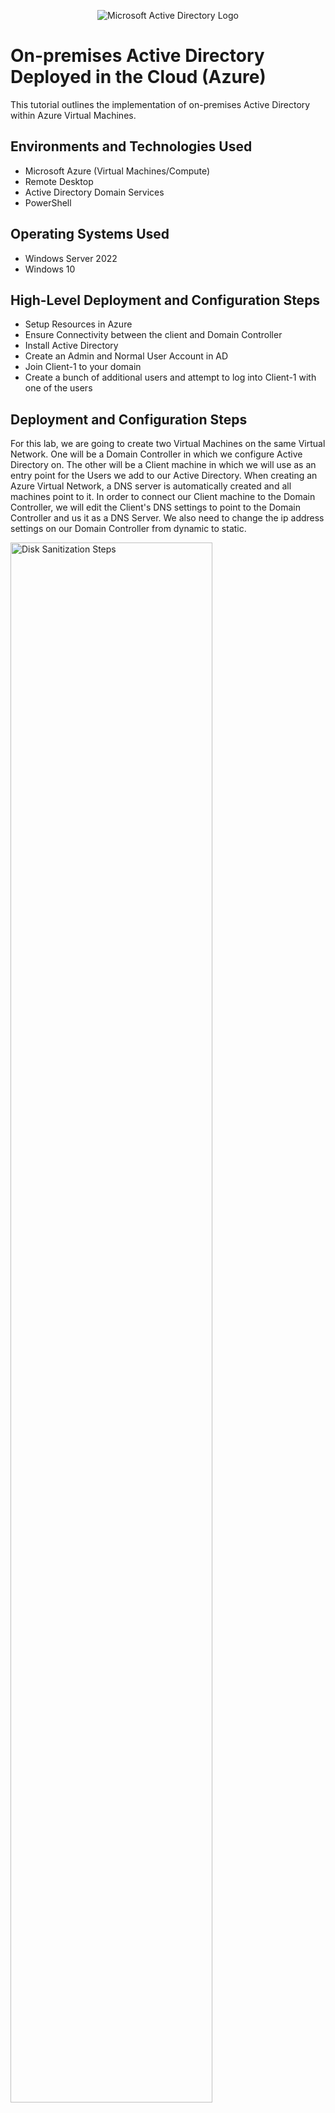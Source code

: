 <p align="center">
<img src="https://i.imgur.com/pU5A58S.png" alt="Microsoft Active Directory Logo"/>
</p>

<h1>On-premises Active Directory Deployed in the Cloud (Azure)</h1>
This tutorial outlines the implementation of on-premises Active Directory within Azure Virtual Machines.<br />


<h2>Environments and Technologies Used</h2>

- Microsoft Azure (Virtual Machines/Compute)
- Remote Desktop
- Active Directory Domain Services
- PowerShell

<h2>Operating Systems Used </h2>

- Windows Server 2022
- Windows 10

<h2>High-Level Deployment and Configuration Steps</h2>

- Setup Resources in Azure
- Ensure Connectivity between the client and Domain Controller
- Install Active Directory
- Create an Admin and Normal User Account in AD
- Join Client-1 to your domain
- Create a bunch of additional users and attempt to log into Client-1 with one of the users

<h2>Deployment and Configuration Steps</h2>

<p>

For this lab, we are going to create two Virtual Machines on the same Virtual Network. One will be a Domain Controller in which we configure Active Directory on. The other will be a Client machine in which we will use as an entry point for the Users we add to our Active Directory. When creating an Azure Virtual Network, a DNS server is automatically created and all machines point to it. In order to connect our Client machine to the Domain Controller, we will edit the Client's DNS settings to point to the Domain Controller and us it as a DNS Server. We also need to change the ip address settings on our Domain Controller from dynamic to static.


<img src="https://i.imgur.com/d22FHIm.png" height="80%" width="80%" alt="Disk Sanitization Steps"/>
</p>
<p>

  <h2>Setup Resources in Azure</h2>
  
  We first create our Domain Controller by creating an Azure Virtual Machine with the Windows Server 2022 image, with the default settings.

  ![image](https://github.com/anbere/configure-ad/assets/90169033/ab9c2f0c-7bea-40e4-b235-83aa2654965d)

  Next we create another Azure Virtual Machine with a Windows 10 image, and we make sure that it is in the same Resource Group and Virtual Network as our Domain Controller we just created.

  ![image](https://github.com/anbere/configure-ad/assets/90169033/29d33b4d-c637-4d81-8d79-7f91e9f80791) | ![image](https://github.com/anbere/configure-ad/assets/90169033/eadb4cd0-bead-432c-bee8-675ca41ae165)
  |:---:|:--:|

  Once those are created, we will change the Domain Controller's IP Address to static in Azure. Navigate to the IP Configuration for the Network Interface Card that was created for our Domain Controller Virtual Machine, and change the settings to static.

  ![image](https://github.com/anbere/configure-ad/assets/90169033/b472ab62-18f2-4623-9706-cf826856b147)

  After this, all of our resources are fully setup.
  
</p>
<br />

<p>
  <h2>Ensure Connectivity between the client and Domain Controller</h2>
</p>
<p>
  To demonstrate connectivity between our client and Domain Controller, we will enable ICMPv4 on the local Windows Firewall for our Domain Controller. This will allow us to test our connection by being able to ping our Domain Controller from our client machine.

  Login to the Domain Controller, and navigate to Windows Defender Firewall with Advance Security. Within the Inbound Rules pane, find the two rules highlighted below and enable them. This will allow ICMP Echo Requests to reach our Domain Controller.

  ![image](https://github.com/anbere/configure-ad/assets/90169033/3a0dcccd-c399-4d96-adeb-aa7d6705eac8)

  Now, if we login to our client machine and open up Command Prompt, we can ping our Domain Controller by using the following command: `ping 10.0.0.4`. You Domain Controller may have a different private IP address, you can see yours in Azure.

  ![image](https://github.com/anbere/configure-ad/assets/90169033/86bd2dbe-30e4-41ca-81f4-cd73e3339d79)

  Great! We have successfully tested our connection from the Client machine to the Domain Controller.

</p>
<br />

<p>
  <h2>Install Active Directory</h2>

  Within our Domain Controller, we will open up Server Manager, if it was not already opened by default. Then we will click on `Add Roles and Features` which will open an Installation Wizard for us. Click through the Installation Wizard using the default settings until we get to Server Roles, and make sure `Active Directory Domain Services` is checked. Continue through the rest of the Wizard and install.

  ![image](https://github.com/anbere/configure-ad/assets/90169033/7c87ac4f-bc7c-482a-8cf3-9d306d526e49)

  Next we need to promote this server to a domain controller from within our Server Manager.

  ![image](https://github.com/anbere/configure-ad/assets/90169033/5b92882f-05ec-4555-93ec-ce5415f4933d)

  We will setup a new forest as 'mydomain.com'.

  ![image](https://github.com/anbere/configure-ad/assets/90169033/ee2fea8e-d7b3-487e-8c1f-e79f74742f2d)

  Continue through the installation, and the server will restart when finished. You will temporarily lose connection to the virtual machine while it is rebooting. Reconnect to the virtual machine as before, however, now that is setup as a Domain Controller you will sign in with the username 'mydomain.com\labuser' if you used the same naming choices as this lab. We must login this way because we need to specify the context of the user.

  ![image](https://github.com/anbere/configure-ad/assets/90169033/f6186f2d-78b7-4c3e-8aea-876706c50ee7)

  Active Directory has now been successfully installed!
  
</p>
<br />

<p>
  <h2>Create an Admin and Normal User Account in AD</h2>

  We will open up Active Directory by searching for 'Active Directory Users and Computers' from the start menu. Welcome to the UI for Active Directory!

  ![image](https://github.com/anbere/configure-ad/assets/90169033/c6d29b1d-08d0-4154-95d6-6cdbdd5bea06)

  Now in our `mydomain.com` we are going to make two Organizational Units. One named '_ADMINS' and one named 'EMPLOYEES' these will hold our Admin users and Employee users.

  ![image](https://github.com/anbere/configure-ad/assets/90169033/ff5a15d5-afa4-45e5-854c-bf7526129e63)

  Within our '_ADMINS' OU, create a new user, I will name them Jane Doe and for this lab we will use the password settings shown below as this is just for testing purposes.

  ![image](https://github.com/anbere/configure-ad/assets/90169033/aff004ee-093c-4bf5-8e25-7b8fd32767e1) | ![image](https://github.com/anbere/configure-ad/assets/90169033/65cd6de5-352d-475a-89ad-10e03be84832)
  |:---:|:---:|

  We have created a generic user, to promote them to an Administrator account we will do the following: 

  Right click the user -> Properties -> Member Of -> Add -> in the textbox write 'Domain Admins' -> `Check Names` to make sure the group exists -> Hit OK and Apply the changes.

  ![image](https://github.com/anbere/configure-ad/assets/90169033/26ca5583-9534-49e7-b5b7-582d23e60389)

  We will use this Admin account from now on when accessing the Domain Controller. Logout from the labuser and login to the new user we just created.

  ![image](https://github.com/anbere/configure-ad/assets/90169033/4ebfbab3-d084-4cf8-88cb-a169e37ab267)

  Now we will join Client-1 to our Domain!

</p>
<br />

<p>

  <h2>Join Client-1 to your domain</h2>

  In order to join Client-1 to our Domain Controller, we need to change the DNS Server settings on our Client-1. Within Azure, navigate to the Network Interface Card for Client-1 and in the DNS Servers settings, choose 'Custom' and input the private IP address of our Domain Controller that we pinged earlier. 

  ![image](https://github.com/anbere/configure-ad/assets/90169033/ceb62b27-c49a-4a25-8b6e-b63aa6b9d730)

  After updating the DNS Settings, restart the Client from Azure. Once restarted login to Client-1, right click the Start menu and click on `System`. Next click on `Rename this PC (advanced)`. Click on `Change` and under Member Of -> Domain: type our Domain name.

  ![image](https://github.com/anbere/configure-ad/assets/90169033/f3a2885f-df7e-4180-b646-f1105a5c733c)

  A Windows Security popup will appear requesting us to enter credentials of an account with permission to join the domain. Use the Admin account information that we previously created. If successful, it will welcome you to the domain and restart the Client.

  ![image](https://github.com/anbere/configure-ad/assets/90169033/8f1dbb22-ee8a-4075-b8ea-f9bfdba40b91)

  If we check back in DC-1, in Active Directory Users and Computers, inside the 'Computers' container on the root of the domain. We will see Client-1, the computer that we just added.

  ![image](https://github.com/anbere/configure-ad/assets/90169033/52f35f26-84cd-4c5e-aa21-5d5baa0111c1)

  Reconnect to Client-1 after the Virtual Machine is running again, with 'mydomain.com\jane_admin' as the user.

  Next Navigate to the following: Right Click the Start Menu -> System -> Remote Desktop -> Select users that can remotely access this PC -> Add -> in the text box type: Domain Users -> `Check Names` -> then hit OK and apply those changes. Now all domain users are allowed to login to this computer. Normally you'd want to do this with Group Policy that allows you to change many systems at once.

  ![image](https://github.com/anbere/configure-ad/assets/90169033/a9ff74f9-6a70-4ac9-9242-686168c35f1b) 


</p>
<br />

<p>
  <h2>Create a bunch of additional users and attempt to log into Client-1 with one of the users</h2>

  We are now going to run a powershell script that will generate a bunch of random names and create AD users for us.

  Login to DC-1 as jane_admin. In the start menu search for Powershell ISE, right click it and run as administrator. In the upper left corner create a new script and paste the text context from this page: https://github.com/anbere/configure-ad/blob/main/Generate-AD-Users

  ![image](https://github.com/anbere/configure-ad/assets/90169033/24125893-79e6-4023-84e9-2c947238d5fd)

  
</p>


